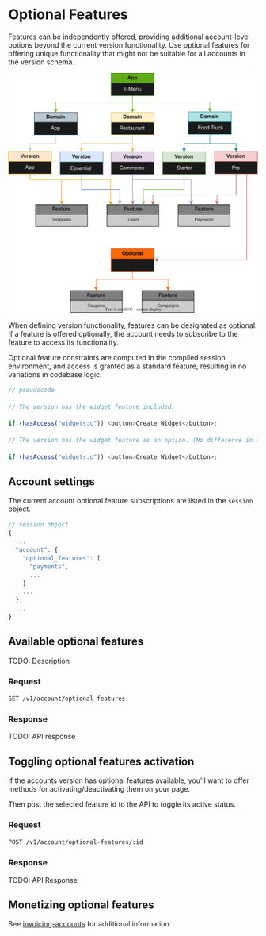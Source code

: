 # Optional Features

Features can be independently offered, providing additional account-level options beyond the current version functionality. Use optional features for offering unique functionality that might not be suitable for all accounts in the version schema.

![Images](images/diagrams/optional-features.svg)

When defining version functionality, features can be designated as optional. If a feature is offered optionally, the account needs to subscribe to the feature to access its functionality.

Optional feature constraints are computed in the compiled session environment, and access is granted as a standard feature, resulting in no variations in codebase logic.

```js
// pseudocode

// The version has the widget feature included.

if (hasAccess("widgets:c")) <button>Create Widget</button>;

// The version has the widget feature as an option. (No difference in logic.)

if (hasAccess("widgets:c")) <button>Create Widget</button>;
```

## Account settings

The current account optional feature subscriptions are listed in the `session` object.

```js
// session object
{
  ...
  "account": {
    "optional_features": [
      "payments",
      ...
    ]
    ...
  },
  ...
}
```

## Available optional features

TODO: Description

### Request

```sh
GET /v1/account/optional-features
```

### Response

TODO: API response


## Toggling optional features activation

If the accounts version has optional features available, you'll want to offer methods for activating/deactivating them on your page.

<!--@include: includes/optional-features.md-->

Then post the selected feature id to the API to toggle its active status.

### Request

```sh
POST /v1/account/optional-features/:id
```

### Response

TODO: API Response

## Monetizing optional features

<!--@include: includes/to-invoiced-fees.md-->

See [invoicing-accounts](invoicing-accounts) for additional information.
